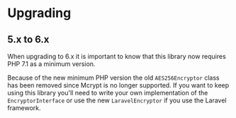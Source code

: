 # Upgrading

## 5.x to 6.x

When upgrading to 6.x it is important to know that this library now requires PHP 7.1 as a minimum version.

Because of the new minimum PHP version the old `AES256Encryptor` class has been removed since Mcrypt is no longer supported. If you want to keep using this library you'll need to write your own implementation of the `EncryptorInterface` or use the new `LaravelEncryptor` if you use the Laravel framework.
